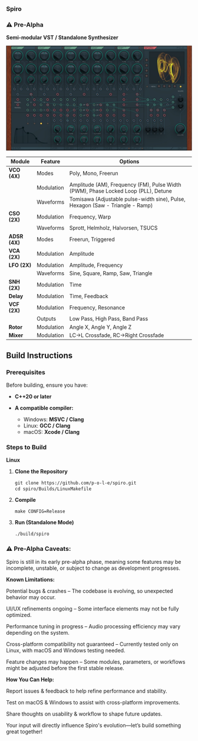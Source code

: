 

### Spiro
### **⚠️ Pre-Alpha**

**Semi-modular VST / Standalone Synthesizer**

<a href="./Source/assets/screen_a.jpg"><img width=800 src="./Source/assets/screen_a.jpg"/></a>


|Module|Feature|Options| 
|-|-|-|
|**VCO (4X)**   | Modes         | Poly, Mono, Freerun | 
|               | Modulation    | Amplitude (AM), Frequency (FM), Pulse Width (PWM), Phase Locked Loop (PLL), Detune |
|               | Waveforms     | Tomisawa (Adjustable pulse-width sine), Pulse, Hexagon (Saw - Triangle - Ramp) |
|**CSO (2X)**   | Modulation    | Frequency, Warp |
|               | Waveforms     | Sprott, Helmholz, Halvorsen, TSUCS |
|**ADSR (4X)**  | Modes         | Freerun, Triggered |
|**VCA (2X)**   | Modulation    | Amplitude |
|**LFO (2X)**   | Modulation    | Amplitude, Frequency |
|               | Waveforms     | Sine, Square, Ramp, Saw, Triangle |
|**SNH (2X)**	| Modulation  	| Time |
|  **Delay**	| Modulation 	| Time, Feedback |
|**VCF (2X)**	| Modulation 	| Frequency, Resonance |
|				| Outputs		| Low Pass, High Pass, Band Pass |
|**Rotor** 		| Modulation 	| Angle X, Angle Y, Angle Z |
|**Mixer**		| Modulation 	| LC->L Crossfade, RC->Right Crossfade |


##  Build Instructions

### **Prerequisites**

Before building, ensure you have:

-   **C++20 or later**

-   **A compatible compiler:**
    
    -   Windows: **MSVC / Clang**
    -   Linux: **GCC / Clang**
    -   macOS: **Xcode / Clang**
        

### **Steps to Build**
**Linux**
1.  **Clone the Repository**
    ```
    git clone https://github.com/p-o-l-e/spiro.git
    cd spiro/Builds/LinuxMakefile
    ```
3.  **Compile** 
    ```
    make CONFIG=Release
    
    ```
4.  **Run (Standalone Mode)**
    ```
    ./build/spiro
    
    ```

### **⚠️ Pre-Alpha Caveats:**

Spiro is still in its early pre-alpha phase, meaning some features may be incomplete, unstable, or subject to change as development progresses.

**Known Limitations:**

Potential bugs & crashes – The codebase is evolving, so unexpected behavior may occur.

UI/UX refinements ongoing – Some interface elements may not be fully optimized.

Performance tuning in progress – Audio processing efficiency may vary depending on the system.

Cross-platform compatibility not guaranteed – Currently tested only on Linux, with macOS and Windows testing needed.

Feature changes may happen – Some modules, parameters, or workflows might be adjusted before the first stable release.

**How You Can Help:**

Report issues & feedback to help refine performance and stability.

Test on macOS & Windows to assist with cross-platform improvements.

Share thoughts on usability & workflow to shape future updates.

Your input will directly influence Spiro's evolution—let’s build something great together!


